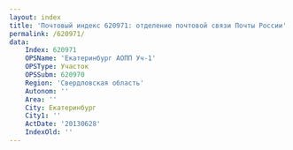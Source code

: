 ```yaml
---
layout: index
title: 'Почтовый индекс 620971: отделение почтовой связи Почты России'
permalink: /620971/
data:
    Index: 620971
    OPSName: 'Екатеринбург АОПП Уч-1'
    OPSType: Участок
    OPSSubm: 620970
    Region: 'Свердловская область'
    Autonom: ''
    Area: ''
    City: Екатеринбург
    City1: ''
    ActDate: '20130628'
    IndexOld: ''
---
```

